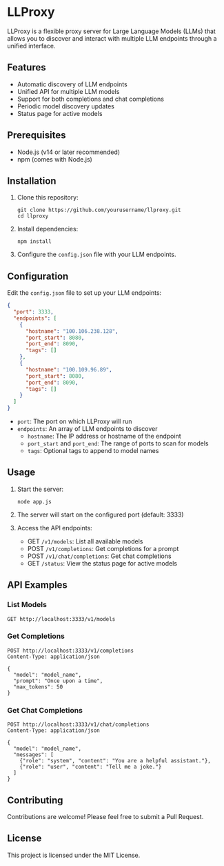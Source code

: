 # LLProxy

LLProxy is a flexible proxy server for Large Language Models (LLMs) that allows you to discover and interact with multiple LLM endpoints through a unified interface.

## Features

- Automatic discovery of LLM endpoints
- Unified API for multiple LLM models
- Support for both completions and chat completions
- Periodic model discovery updates
- Status page for active models

## Prerequisites

- Node.js (v14 or later recommended)
- npm (comes with Node.js)

## Installation

1. Clone this repository:
   ```
   git clone https://github.com/yourusername/llproxy.git
   cd llproxy
   ```

2. Install dependencies:
   ```
   npm install
   ```

3. Configure the `config.json` file with your LLM endpoints.

## Configuration

Edit the `config.json` file to set up your LLM endpoints:

```json
{
  "port": 3333,
  "endpoints": [
    {
      "hostname": "100.106.238.128",
      "port_start": 8080,
      "port_end": 8090,
      "tags": []
    },
    {
      "hostname": "100.109.96.89",
      "port_start": 8080,
      "port_end": 8090,
      "tags": []
    }
  ]
}
```

- `port`: The port on which LLProxy will run
- `endpoints`: An array of LLM endpoints to discover
  - `hostname`: The IP address or hostname of the endpoint
  - `port_start` and `port_end`: The range of ports to scan for models
  - `tags`: Optional tags to append to model names

## Usage

1. Start the server:
   ```
   node app.js
   ```

2. The server will start on the configured port (default: 3333)

3. Access the API endpoints:
   - GET `/v1/models`: List all available models
   - POST `/v1/completions`: Get completions for a prompt
   - POST `/v1/chat/completions`: Get chat completions
   - GET `/status`: View the status page for active models

## API Examples

### List Models

```
GET http://localhost:3333/v1/models
```

### Get Completions

```
POST http://localhost:3333/v1/completions
Content-Type: application/json

{
  "model": "model_name",
  "prompt": "Once upon a time",
  "max_tokens": 50
}
```

### Get Chat Completions

```
POST http://localhost:3333/v1/chat/completions
Content-Type: application/json

{
  "model": "model_name",
  "messages": [
    {"role": "system", "content": "You are a helpful assistant."},
    {"role": "user", "content": "Tell me a joke."}
  ]
}
```

## Contributing

Contributions are welcome! Please feel free to submit a Pull Request.

## License

This project is licensed under the MIT License.

